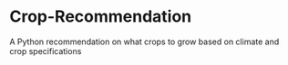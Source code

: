# Crop-Recommendation
A Python recommendation on what crops to grow based on climate and crop specifications

